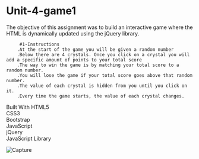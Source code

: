 # Unit-4-game1
The objective of this assignment was to build an interactive game where the HTML is dynamically updated using the jQuery library.

         #1-Instructions
        .At the start of the game you will be given a random number
        .Below there are 4 crystals. Once you click on a crystal you will add a specific amount of points to your total score
        .The way to win the game is by matching your total score to a random number.
        .You will lose the game if your total score goes above that random number.
        .The value of each crystal is hidden from you until you click on it.
        .Every time the game starts, the value of each crystal changes.


Built With
HTML5<br /> CSS3<br /> Bootstrap<br />JavaScript<br />jQuery<br />JavaScript Library

![Capture](https://user-images.githubusercontent.com/39536292/56620240-4b3a8f80-65f6-11e9-9752-c9a55bb249c2.GIF)
